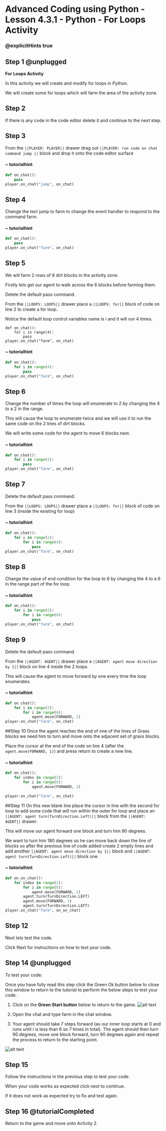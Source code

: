 # Advanced Coding using Python - Lesson 4.3.1 - Python - For Loops Activity

### @explicitHints true

## Step 1 @unplugged
**For Loops Activity**

In this activity we will create and modify for loops in Python.

We will create some for loops which will farm the area of the activity zone.

## Step 2
If there is any code in the code editor delete it and continue to the next step. 

## Step 3 
From the ``||PLAYER: PLAYER||`` drawer drag out ``||PLAYER: run code on chat command jump ||`` block and drop it onto the code editor surface
#### ~ tutorialhint
```python
def on_chat():
    pass
player.on_chat("jump", on_chat)
```

## Step 4 
Change the text jump to farm to change the event handler to respond to the command farm.
#### ~ tutorialhint
```python
def on_chat():
    pass
player.on_chat("farm", on_chat)
```

## Step 5
We will farm 2 rows of 6 dirt blocks in the activity zone. 

Firstly lets get our agent to walk across the 6 blocks before farming them.

Delete the default pass command.

From the ``||LOOPS: LOOPS||`` drawer place a ``||LOOPS: for||`` block of code on line 2 to create a for loop.

Notice the default loop control variables name is i and it will run 4 times.

```blocks
def on_chat():
    for i in range(4):
        pass
player.on_chat("farm", on_chat)
```

#### ~ tutorialhint
```python
def on_chat():
    for i in range(4):
        pass
player.on_chat("farm", on_chat)
```

## Step 6 
Change the number of times the loop will enumerate to 2 by changing the 4 to a 2 in the range.

This will cause the loop to enumerate twice and we will use it to run the same code on the 2 lines of dirt blocks.

We will write some code for the agent to move 6 blocks next.
#### ~ tutorialhint
```python
def on_chat():
    for i in range(2):
        pass
player.on_chat("farm", on_chat)
```
## Step 7 
Delete the default pass command.

From the ``||LOOPS: LOOPS||`` drawer place a ``||LOOPS: for||`` block of code on line 3 (inside the existing for loop)
#### ~ tutorialhint
```python
def on_chat():
    for i in range(2):
        for i in range(4):
            pass
player.on_chat("farm", on_chat)

```
## Step 8 
Change the value of end condition for the loop to 6 by changing the 4 to a 6 in the range part of the for loop.
#### ~ tutorialhint
```python
def on_chat():
    for i in range(2):
        for i in range(6):
            pass
player.on_chat("farm", on_chat)
```
## Step 9 
Delete the default pass command.

From the ``||AGENT: AGENT||`` drawer place a ``||AGENT: agent move direction by 1||`` block on line 4 inside the 2 loops.

This will cause the agent to move forward by one every time the loop enumerates.
#### ~ tutorialhint
```python
def on_chat():
    for i in range(2):
        for i in range(6):
            agent.move(FORWARD, 1)
player.on_chat("farm", on_chat)    
```
##Step 10
Once the agent reaches the end of one of the lines of Grass blocks we need him to turn and move onto the adjacent set of grass blocks.

Place the cursor at the end of the code on line 4 (after the `agent.move(FORWARD, 1)`) and press return to create a new line.
#### ~ tutorialhint
```python
def on_chat():
    for index in range(2):
        for i in range(6):
            agent.move(FORWARD, 1)
            
player.on_chat("farm", on_chat)
```

##Step 11
On this new blank line place the cursor in line with the second for loop to add some code that will run within the outer for loop and place an ``||AGENT: agent turn(TurnDirection.Left)||`` block from the ``||AGENT: AGENT||`` drawer.

This will move our agent forward one block and turn him 90 degrees. 

We want to turn him 180 degrees so he can move back down the line of blocks so after the previous line of code added create 2 empty lines and add another ``||AGENT: agent move direction by 1||`` block and ``||AGENT: agent turn(TurnDirection.Left)||`` block
one.
#### ~ tutorialhint
```python
def on_on_chat():
    for index in range(2):
        for i in range(6):
            agent.move(FORWARD, 1)
        agent.turn(TurnDirection.LEFT)
        agent.move(FORWARD, 1)
        agent.turn(TurnDirection.LEFT)
player.on_chat("farm", on_on_chat)


```
## Step 12
Next lets test the code.

Click Next for instructions on how to test your code.

## Step 14 @unplugged
To test your code:

Once you have fully read this step click the Green Ok button below to close this window to return to the tutorial to perform the below steps to test your code.

1. Click on the **Green Start button** below to return to the game.
![alt text](https://advancedpyv3.codingcredentials.com/Lesson3/3.2.1/images/1.jpg?raw=true "Start")

2. Open the chat and type farm in the chat window.


3. Your agent should take 7 steps forward  (as our inner loop starts at 0 and runs until i is less than 6 so 7 times in total). The agent should then turn 90 degrees, move one block forward, turn 90 degrees again and repeat the process to return to the starting point.

![alt text](https://advancedpyv3.codingcredentials.com/Lesson4/4.3.1/images/2.jpg?raw=true "Test")

## Step 15
Follow the instructions in the previous step to test your code.

When your code works as expected click next to continue.

If it does not work as expected try to fix and test again.

## Step 16 @tutorialCompleted
Return to the game and move onto Activity 2.

